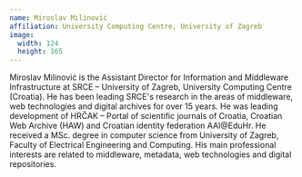 ```yaml
---
name: Miroslav Milinović
affiliation: University Computing Centre, University of Zagreb
image:
  width: 124
  height: 165
---
```


Miroslav Milinović is the Assistant Director for Information and Middleware Infrastructure at SRCE – University of Zagreb, University Computing Centre (Croatia). He has been leading SRCE's research in the areas of middleware, web technologies and digital archives for over 15 years. He was leading development of HRČAK – Portal of scientific journals of Croatia, Croatian Web Archive (HAW) and Croatian identity federation AAI@EduHr. He received a MSc. degree in computer science from University of Zagreb, Faculty of Electrical Engineering and Computing. His main professional interests are related to middleware, metadata, web technologies and digital repositories.
